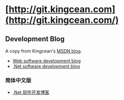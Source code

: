 # [http://git.kingcean.com](http://git.kingcean.com/)

## Development Blog

A copy from Kingcean's [MSDN blog](http://blogs.msdn.com/b/kingcean/).

- [Web software development blog](archive/web.md)
- [.Net software development blog](archive/dotnet.md)

### 简体中文版

- [.Net 软件开发博客](archive/dian-net.md)
